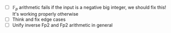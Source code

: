 - [ ] $\mathbb{F}_p$ arithmetic fails if the input is a negative big integer, we should fix this! It's working properly otherwise
- [ ] Think and fix edge cases
- [ ] Unify inverse Fp2 and Fp2 arithmetic in general